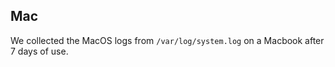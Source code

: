 ## Mac

We collected the MacOS logs from `/var/log/system.log` on a Macbook after 7 days of use. 




